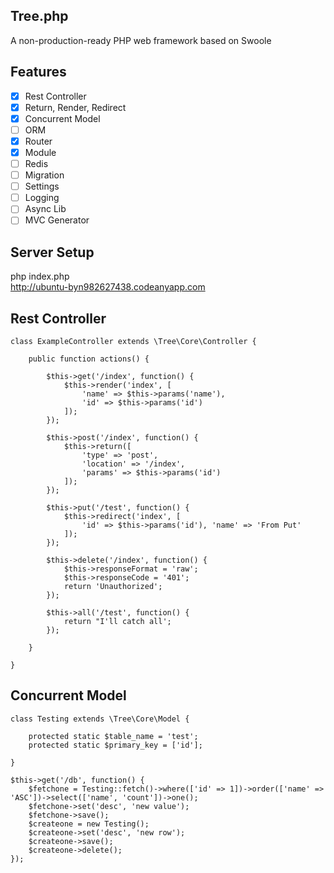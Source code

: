 Tree.php
--
A non-production-ready PHP web framework based on Swoole  
  
Features
--
- [x] Rest Controller  
- [x] Return, Render, Redirect  
- [x] Concurrent Model  
- [ ] ORM  
- [x] Router  
- [x] Module  
- [ ] Redis  
- [ ] Migration  
- [ ] Settings  
- [ ] Logging  
- [ ] Async Lib  
- [ ] MVC Generator  
  
Server Setup
--
php index.php  
http://ubuntu-byn982627438.codeanyapp.com  

Rest Controller
--
```
class ExampleController extends \Tree\Core\Controller {
	
	public function actions() {
		
		$this->get('/index', function() {
			$this->render('index', [
				'name' => $this->params('name'),
				'id' => $this->params('id')
			]);
		});
		
		$this->post('/index', function() {
			$this->return([
				'type' => 'post',
				'location' => '/index',
				'params' => $this->params('id')
			]);
		});
		
		$this->put('/test', function() {
			$this->redirect('index', [
				'id' => $this->params('id'), 'name' => 'From Put'
			]);
		});
			
		$this->delete('/index', function() {
			$this->responseFormat = 'raw';
			$this->responseCode = '401';
			return 'Unauthorized';
		});
		
		$this->all('/test', function() {
			return "I'll catch all';
		});
		
	}
	
}
```
Concurrent Model
--
```
class Testing extends \Tree\Core\Model {
	
	protected static $table_name = 'test';
	protected static $primary_key = ['id'];
	
}
```
```
$this->get('/db', function() {
	$fetchone = Testing::fetch()->where(['id' => 1])->order(['name' => 'ASC'])->select(['name', 'count'])->one();
	$fetchone->set('desc', 'new value');
	$fetchone->save();
	$createone = new Testing();
	$createone->set('desc', 'new row');
	$createone->save();
	$createone->delete();
});
```
